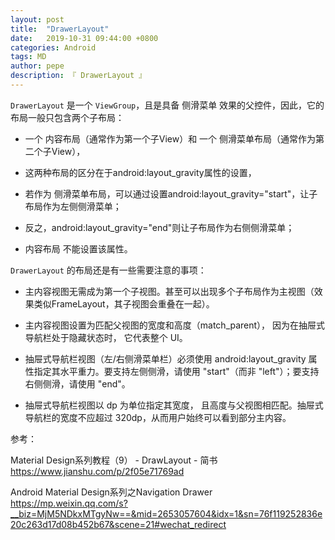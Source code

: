 ```yaml
---
layout: post
title:  "DrawerLayout"
date:   2019-10-31 09:44:00 +0800
categories: Android
tags: MD
author: pepe
description: 『 DrawerLayout 』
---
```


`DrawerLayout` 是一个 `ViewGroup`，且是具备 侧滑菜单 效果的父控件，因此，它的布局一般只包含两个子布局：

* 一个 内容布局（通常作为第一个子View）和 一个 侧滑菜单布局（通常作为第二个子View），

* 这两种布局的区分在于android:layout_gravity属性的设置，

* 若作为 侧滑菜单布局，可以通过设置android:layout_gravity="start"，让子布局作为左侧侧滑菜单；

* 反之，android:layout_gravity="end"则让子布局作为右侧侧滑菜单；

* 内容布局 不能设置该属性。

`DrawerLayout` 的布局还是有一些需要注意的事项：

* 主内容视图无需成为第一个子视图。甚至可以出现多个子布局作为主视图（效果类似FrameLayout，其子视图会重叠在一起）。

* 主内容视图设置为匹配父视图的宽度和高度（match_parent）， 因为在抽屉式导航栏处于隐藏状态时， 它代表整个 UI。

* 抽屉式导航栏视图（左/右侧滑菜单栏）必须使用 android:layout_gravity 属性指定其水平重力。要支持左侧侧滑，请使用 "start"（而非 "left"）；要支持右侧侧滑，请使用 "end"。

* 抽屉式导航栏视图以 dp 为单位指定其宽度， 且高度与父视图相匹配。抽屉式导航栏的宽度不应超过 320dp，从而用户始终可以看到部分主内容。




















参考：


Material Design系列教程（9） - DrawLayout - 简书
https://www.jianshu.com/p/2f05e71769ad


Android Material Design系列之Navigation Drawer
https://mp.weixin.qq.com/s?__biz=MjM5NDkxMTgyNw==&mid=2653057604&idx=1&sn=76f119252836e20c263d17d08b452b67&scene=21#wechat_redirect




















